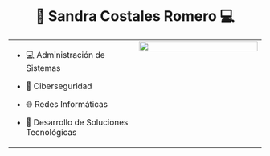 # <div align="center"> 📱 Sandra Costales Romero 💻</div>


<table><tr><td valign="top" width="50%">

- 💻 Administración de Sistemas

- 🔐 Ciberseguridad

- 🌐 Redes Informáticas

- 🚀 Desarrollo de Soluciones Tecnológicas


</td><td valign="top" width="50%">
<div align="center">
<img src="https://th.bing.com/th/id/R.96c8c3ef9b2760ab7c31c93bc7f604ee?rik=pyOn0UjwctAZkA&pid=ImgRaw&r=0" align="center" style="width: 100%" />
</div>

</td></tr></table>  
<br/>

